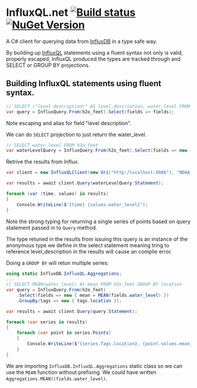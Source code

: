 ﻿# InfluxQL.net [![Build status](https://ci.appveyor.com/api/projects/status/krvvi1yjk6ci6aje/branch/master?svg=true)](https://ci.appveyor.com/project/gambrose/influxql-dotnet/branch/master) [![NuGet Version](http://img.shields.io/nuget/v/InfluxQL.net.svg?style=flat)](https://www.nuget.org/packages/InfluxQL.net/)

A C# client for querying data from [InfluxDB](https://www.influxdata.com/) in a type safe way.

By building up [InfluxQL](https://docs.influxdata.com/influxdb/v1.3/query_language/spec/) statements using a fluent syntax not only is valid, properly escaped, InfluxQL produced the types are tracked through and SELECT or GROUP BY projections.

## Building InfluxQL statements using fluent syntax.
```csharp
// SELECT \"level description\" AS level_description, water_level FROM h2o_feet
var query = InfluxQuery.From(h2o_feet).Select(fields => fields);
```
Note escaping and alias for field "level description".

We can do `SELECT` projection to just return the water_level.

```csharp
// SELECT water_level FROM h2o_feet
var waterLevelQuery = InfluxQuery.From(h2o_feet).Select(fields => new { fields.water_level });
```

Retrive the results from Influx.

```csharp
var client = new InfluxQLClient(new Uri("http:/localhost:8086"), "NOAA_water_database");

var results = await client.Query(waterLevelQuery.Statement);

foreach (var (time, values) in results)
{
    Console.WriteLine($"{time} {values.water_level}");
}
```
Note the strong typing for returning a single series of points based on query statement passed in to `Query` method.

The type retuned in the results from issuing this query is an instance of the anonymous type we define in the select statement meaning tring to reference level_description in the results will cause an complie error.


Doing a `GROUP BY` will retun multiple series:

```csharp
using static InfluxDB.InfluxQL.Aggregations;
...
// SELECT MEAN(water_level) AS mean FROM h2o_feet GROUP BY location
var query = InfluxQuery.From(h2o_feet)
	.Select(fields => new { mean = MEAN(fields.water_level) })
	.GroupBy(tags => new { tags.location });

var results = await client.Query(query.Statement);

foreach (var series in results)
{
    foreach (var point in series.Points)
    {
        Console.WriteLine($"{series.Tags.location}, {point.values.mean}, {point.time});
    }
}
```
We are importing `InfluxDB.InfluxQL.Aggregations` static class so we can use the `MEAN` function without prefixing. We could have written `Aggregations.MEAN((fields.water_level)`.
